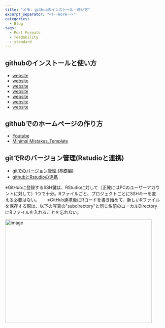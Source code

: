 ```yaml
---
title: "メモ: githubのインストール・使い方"
excerpt_separator: "<!--more-->"
categories:
  - Blog
tags:
  - Post Formats
  - readability
  - standard
---
```

## githubのインストールと使い方
- [website](https://www.kagoya.jp/howto/it-glossary/develop/howtousegithub/)
- [website](https://zenn.dev/yuma_rails/articles/82e306a7fc13de)
- [website](https://ecological-stats.netlify.app/2023/01/15/r-project/#google_vignette)
- [website](https://kinsta.com/jp/blog/how-to-push-code-to-github/)
- [website](https://qiita.com/zakkiiii/items/2ef92c8dd5d174a9ceed)
- [website](https://wet-to-dry.hatenablog.com/entry/Github-on-Rstudio)
- [website](https://obstetrician.hatenablog.com/entry/2023/11/23/113543)


## githubでのホームページの作り方
- [Youtube](https://www.youtube.com/watch?v=Pof342wGt78)
- [Minimal Mistakes_Template](https://github.com/mmistakes/mm-github-pages-starter/generate)


## gitでRのバージョン管理(Rstudioと連携)
- [gitでのバージョン管理 (基礎編)](https://qiita.com/zakkiiii/items/2ef92c8dd5d174a9ceed)
- [githubとRstudioの連携](https://mom-neuroscience.com/rstudio-github/)

※GitHubに登録するSSH鍵は、RStudioに対して（正確にはPCのユーザーアカウントに対して）1つで十分。Rファイルごと、プロジェクトごとにSSHキーを変える必要はない。　　
※GitHub連携後にRコードを書き始めて、新しいRファイルを保存する際は、以下の写真の"subdirectory"と同じ名前のローカルDirectoryにRファイルを入れることを忘れない。  

<img width="476" height="335" alt="image" src="https://github.com/user-attachments/assets/bab21b9a-b6f3-435c-92da-2f745fc528cd" />

